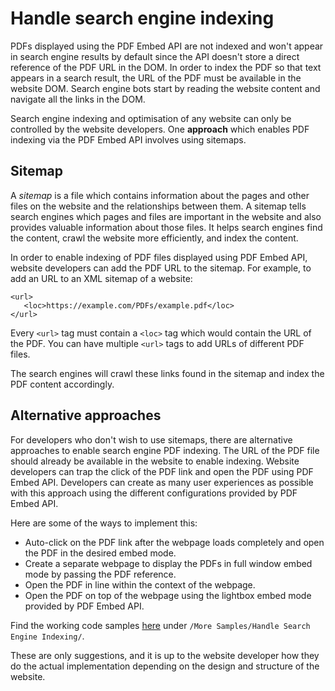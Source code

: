 # Handle search engine indexing

<p>PDFs displayed using the PDF Embed API are not indexed and won't appear
in search engine results by default since the API doesn't store a direct
reference of the PDF URL in the DOM. In order to index the PDF so that
text appears in a search result, the URL of the PDF must be available in
the website DOM. Search engine bots start by reading the website content
and navigate all the links in the DOM.

Search engine indexing and optimisation of any website can only be
controlled by the website developers. One **approach** which enables PDF
indexing via the PDF Embed API involves using sitemaps.
</p>

## Sitemap

A *sitemap* is a file which contains information about the pages and
other files on the website and the relationships between them. A sitemap
tells search engines which pages and files are important in the website
and also provides valuable information about those files. It helps
search engines find the content, crawl the website more efficiently, and
index the content.

In order to enable indexing of PDF files displayed using PDF Embed API,
website developers can add the PDF URL to the sitemap. For example, to
add an URL to an XML sitemap of a website:

```
<url>
   <loc>https://example.com/PDFs/example.pdf</loc>
</url>
```

Every `<url>` tag must contain a `<loc>` tag which would contain the URL
of the PDF. You can have multiple `<url>` tags to add URLs of different
PDF files.

The search engines will crawl these links found in the sitemap and index
the PDF content accordingly.

## Alternative approaches

For developers who don't wish to use sitemaps, there are alternative
approaches to enable search engine PDF indexing. The URL of the PDF file
should already be available in the website to enable indexing. Website
developers can trap the click of the PDF link and open the PDF using PDF
Embed API. Developers can create as many user experiences as possible
with this approach using the different configurations provided by PDF
Embed API.

Here are some of the ways to implement this:

-   Auto-click on the PDF link after the webpage loads completely and
    open the PDF in the desired embed mode.
-   Create a separate webpage to display the PDFs in full window embed
    mode by passing the PDF reference.
-   Open the PDF in line within the context of the webpage.
-   Open the PDF on top of the webpage using the lightbox embed mode
    provided by PDF Embed API.

Find the working code samples
[here](https://www.adobe.com/go/pdfembedapi_samples) under
`/More Samples/Handle Search Engine Indexing/`.

<InlineAlert slots="text"/>

These are only suggestions, and it is up to the website developer how
they do the actual implementation depending on the design and
structure of the website.
